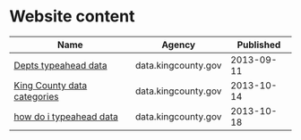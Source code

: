 # Website content

Name | Agency | Published
---- | ---- | ---------
[Depts typeahead data](../datasets/mxn5-gsdz.md) | data.kingcounty.gov | 2013-09-11
[King County data categories](../datasets/6hdp-2uus.md) | data.kingcounty.gov | 2013-10-14
[how do i typeahead data](../datasets/fyug-m7sc.md) | data.kingcounty.gov | 2013-10-18

